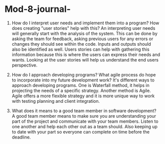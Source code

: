 # Mod-8-journal-

1. How do I interpret user needs and implement them into a program? How does creating "user stories" help with this?
   An interpreting user needs will generally start with the analysis of the system. This can be done by asking the team for feedback, asking previous users for any errors or changes they should see within the code. Inputs and outputs should also be identified as well. Users stories can help with gathering this information because this is where the users can express their needs and wants. Looking at the user stories will help us understand the end users perspective.

2. How do I approach developing programs? What agile process do hope to incorporate into my future development work?
    It's different ways to approach developing programs. One is Waterfall method, it helps in projecting the needs of a specific strategy. Another method is Agile. Agile offers a more flexible strategy and it is more unique way to work with testing planning and client integration.

3. What does it means to a good team member in software development?
   A good team member means to make sure you are understanding your part of the project and communicate with your team members. Listen to one another and help each other out as a team should. Also keeping up to date with your part so everyone can complete on time before the deadline. 
